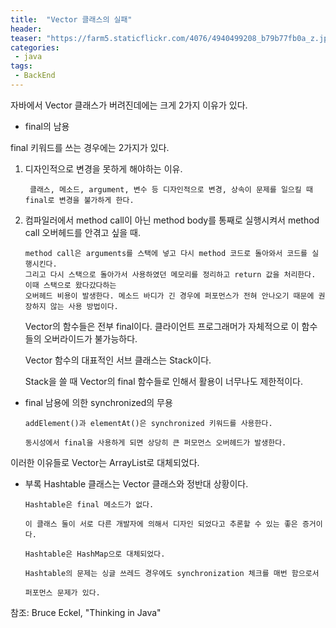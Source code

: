 ```yaml
---
title:  "Vector 클래스의 실패"
header:
teaser: "https://farm5.staticflickr.com/4076/4940499208_b79b77fb0a_z.jpg"
categories:
 - java
tags:
 - BackEnd
---
```

 
 자바에서 Vector 클래스가 버려진데에는 크게 2가지 이유가 있다.

 - final의 남용


final 키워드를 쓰는 경우에는 2가지가 있다.

 1) 디자인적으로 변경을 못하게 해야하는 이유.

         클래스, 메소드, argument, 변수 등 디자인적으로 변경, 상속이 문제를 일으킬 때 final로 변경을 불가하게 한다.

 2) 컴파일러에서 method call이 아닌 method body를 통째로 실행시켜서 method call 오버헤드를 안겪고 싶을 때.

        method call은 arguments를 스택에 넣고 다시 method 코드로 돌아와서 코드를 실행시킨다.       
        그리고 다시 스택으로 돌아가서 사용하였던 메모리를 정리하고 return 값을 처리한다. 이때 스택으로 왔다갔다하는       
        오버헤드 비용이 발생한다. 메소드 바디가 긴 경우에 퍼포먼스가 전혀 안나오기 때문에 권장하지 않는 사용 방법이다.


    Vector의 함수들은 전부 final이다. 클라이언트 프로그래머가 자체적으로 이 함수들의 오버라이드가 불가능하다.               
    
    Vector 함수의 대표적인 서브 클래스는 Stack이다.               
    
    Stack을 쓸 때 Vector의 final 함수들로 인해서 활용이 너무나도 제한적이다. 



 - final 남용에 의한 synchronized의 무용

       addElement()과 elementAt()은 synchronized 키워드를 사용한다.
   
       동시성에서 final을 사용하게 되면 상당히 큰 퍼모먼스 오버헤드가 발생한다.


이러한 이유들로 Vector는 ArrayList로 대체되었다.


- 부록 
      Hashtable 클래스는 Vector 클래스와 정반대 상황이다.
      
      Hashtable은 final 메소드가 없다.
      
      이 클래스 둘이 서로 다른 개발자에 의해서 디자인 되었다고 추론할 수 있는 좋은 증거이다.
      
      Hashtable은 HashMap으로 대체되었다.
      
      Hashtable의 문제는 싱글 쓰레드 경우에도 synchronization 체크를 매번 함으로서
      
      퍼포먼스 문제가 있다.


참조: Bruce Eckel, "Thinking in Java"

